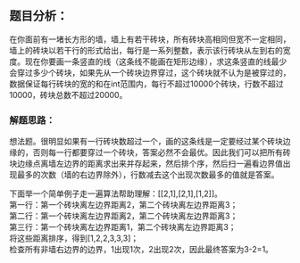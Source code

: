 ## 题目分析：
在你面前有一堵长方形的墙，墙上有若干砖块，所有砖块高相同但宽不一定相同，墙上的砖块以若干行的形式给出，每行是一系列整数，表示该行砖块从左到右的宽度。现在你要画一条竖直的线（这条线不能画在矩形边缘），求这条竖直的线最少会穿过多少个砖块，如果先从一个砖块边界穿过，这个砖块就不认为是被穿过的，数据保证每行砖块的宽的和在int范围内，每行不超过10000个砖块，行数不超过10000，砖块总数不超过20000。

### 解题思路：
想法题。很明显如果有一行砖块数超过一个，画的这条线是一定要经过某个砖块边缘的，否则每一行都要穿过一个砖块，答案必然不会最优。因此我们可以把所有砖块边缘点离墙左边界的距离求出来并存起来，然后排个序，然后扫一遍看边界值出现最多的次数（墙的右边界除外），行数减去这个出现次数最多的值就是答案。

下面举一个简单例子走一遍算法帮助理解：[[2,1],[2,1],[1,2]]。</br>
第一行：第一个砖块离左边界距离2，第二个砖块离左边界距离3；</br>
第二行：第一个砖块离左边界距离2，第二个砖块离左边界距离3；</br>
第三行：第一个砖块离左边界距离1，第二个砖块离左边界距离3；</br>
将这些距离排序，得到[1,2,2,3,3,3]；</br>
检查所有非墙右边界的边界，1出现1次，2出现2次，因此最终答案为3-2=1。
